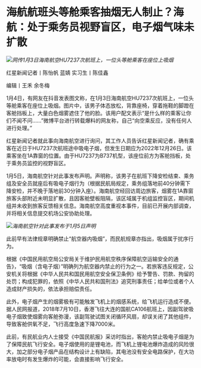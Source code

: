 # 海航航班头等舱乘客抽烟无人制止？海航：处于乘务员视野盲区，电子烟气味未扩散

![](https://inews.gtimg.com/newsapp_bt/0/15595713975/1000)_网传1月3日海南航空HU7237次航班上，一位头等舱乘客在座位上吸烟_

红星新闻记者丨陈怡帆 蓝婧 实习生丨陈佳鑫

编辑丨王禾 余冬梅

1月4日，有网友在抖音发表图文称，在1月3日海南航空HU7237次航班上，一位头等舱乘客在座位上吸烟。图片中，该男子体态放松，背靠座椅，穿着拖鞋的脚蹬在客舱挡板上，大量白色烟雾遮住了他的脸。该用户配文表示“是什么样的乘客让你们不闻不问……”微博平台进行转载爆料的网友称，自己“向空乘反应，没有任何人进行处理。”

红星新闻记者就此事向海南航空进行询问，其工作人员告诉红星新闻记者，确有乘客在近日于HU7237次航班途中吸电子烟，但发生日期应为2022年12月26日。该乘客坐在1A靠窗的位置。由于HU7237为B737机型，该座位前方为客舱挡板，处于乘务员监控的视野盲区。

1月5日，海南航空针对此事发布声明。声明称，该男子在航班下降安检结束、乘务组及安全员就座后有吸电子烟行为（根据民航局规定，乘务组落地前40分钟需下降安检，并不晚于落地前30分钟入座）。海南航空经回访周边旅客，烟雾在1A靠窗旅客头部附近未明显扩散，且因客舱壁板阻隔，该区域属于机组监控盲区，期间机组并未收到旅客反馈相关信息。海南航空高度重视本事件，目前已开展内部调查，并将相关信息提交机场公安协助处理。

![](https://inews.gtimg.com/newsapp_bt/0/15595714002/1000)_海南航空针对此事发布于1月5日声明_

此前早有法律规章明确禁止“航空器内吸烟”，而民航规章亦指出，吸烟属于扰序行为。

根据《中国民用航空局公安局关于维护民用航空秩序保障航空运输安全的通告》，“吸烟（含电子烟）”明确列为航空器内禁止的行为之一。若旅客违反规定，公安机关将根据《中华人民共和国民用航空安全保卫条例》给予警告、罚款、拘留的处罚；构成犯罪的，依照《中华人民共和国刑法》追究刑事责任；给单位或者个人造成财产损失的，依法承担赔偿责任。

此外，电子烟产生的烟雾极有可能触发飞机上的烟感系统，给飞机运行造成不便。据人民网报道，2018年7月10日，香港飞往大连的国航CA106航班上，因副驾驶吸电子烟致使烟雾向客舱弥漫，该副驾驶试图关闭循环风扇，却误关闭了其他组件，导致客舱供氧不足，飞行高度急速下降7000米。

此前，有民航业内人士接受《中国民航报》采访时指出，客舱内禁止吸电子烟是为了保障民航飞行安全。电子烟使用的是锂电池，而飞机上锂电池爆炸造成的风险很大，加之部分电子烟产品在结构设计上有缺陷，其电池没有安全电路保护，在大功率放电时有发生爆炸的可能，会直接影响飞行安全。

